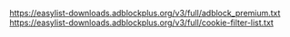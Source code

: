 https://easylist-downloads.adblockplus.org/v3/full/adblock_premium.txt
https://easylist-downloads.adblockplus.org/v3/full/cookie-filter-list.txt
